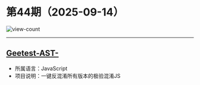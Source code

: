 # 第44期（2025-09-14）

![view-count](https://count.getloli.com/@xiaoxuan6-weekly-20250914)

---
## [Geetest-AST-](https://github.com/daisixuan/Geetest-AST-)
- 所属语言：JavaScript
- 项目说明：一键反混淆所有版本的极验混淆JS
